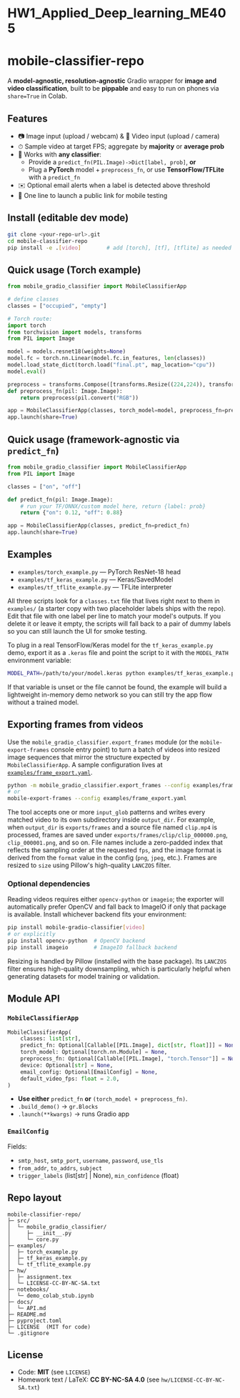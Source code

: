 # HW1_Applied_Deep_learning_ME405

# mobile-classifier-repo

A **model-agnostic, resolution-agnostic** Gradio wrapper for **image and video classification**, built to be **pippable** and easy to run on phones via `share=True` in Colab.

## Features
- 📷 Image input (upload / webcam) & 🎥 Video input (upload / camera)
- ⏱ Sample video at target FPS; aggregate by **majority** or **average prob**
- 🔌 Works with **any classifier**:
  - Provide a `predict_fn(PIL.Image)->Dict[label, prob]`, **or**
  - Plug a **PyTorch** model + `preprocess_fn`, or use **TensorFlow/TFLite** with a `predict_fn`
- ✉️ Optional email alerts when a label is detected above threshold
- 📱 One line to launch a public link for mobile testing

## Install (editable dev mode)
```bash
git clone <your-repo-url>.git
cd mobile-classifier-repo
pip install -e .[video]        # add [torch], [tf], [tflite] as needed
```

## Quick usage (Torch example)
```python
from mobile_gradio_classifier import MobileClassifierApp

# define classes
classes = ["occupied", "empty"]

# Torch route:
import torch
from torchvision import models, transforms
from PIL import Image

model = models.resnet18(weights=None)
model.fc = torch.nn.Linear(model.fc.in_features, len(classes))
model.load_state_dict(torch.load("final.pt", map_location="cpu"))
model.eval()

preprocess = transforms.Compose([transforms.Resize((224,224)), transforms.ToTensor()])
def preprocess_fn(pil: Image.Image):
    return preprocess(pil.convert("RGB"))

app = MobileClassifierApp(classes, torch_model=model, preprocess_fn=preprocess_fn)
app.launch(share=True)
```

## Quick usage (framework-agnostic via `predict_fn`)
```python
from mobile_gradio_classifier import MobileClassifierApp
from PIL import Image

classes = ["on", "off"]

def predict_fn(pil: Image.Image):
    # run your TF/ONNX/custom model here, return {label: prob}
    return {"on": 0.12, "off": 0.88}

app = MobileClassifierApp(classes, predict_fn=predict_fn)
app.launch(share=True)
```

## Examples
- `examples/torch_example.py` — PyTorch ResNet-18 head
- `examples/tf_keras_example.py` — Keras/SavedModel
- `examples/tf_tflite_example.py` — TFLite interpreter

All three scripts look for a `classes.txt` file that lives right next to them in `examples/` (a starter copy with two placeholder labels ships with the repo).
Edit that file with one label per line to match your model's outputs. If you delete it or leave it empty, the scripts will fall back to a pair of dummy labels so you can still launch the UI for smoke testing.

To plug in a real TensorFlow/Keras model for the `tf_keras_example.py` demo, export it as a `.keras` file and point the script to it with the `MODEL_PATH` environment variable:

```bash
MODEL_PATH=/path/to/your/model.keras python examples/tf_keras_example.py
```
If that variable is unset or the file cannot be found, the example will build a lightweight in-memory demo network so you can still try the app flow without a trained model.

## Exporting frames from videos

Use the `mobile_gradio_classifier.export_frames` module (or the `mobile-export-frames` console entry point) to turn a batch of videos into resized image sequences that mirror the structure expected by `MobileClassifierApp`. A sample configuration lives at [`examples/frame_export.yaml`](examples/frame_export.yaml).

```bash
python -m mobile_gradio_classifier.export_frames --config examples/frame_export.yaml
# or
mobile-export-frames --config examples/frame_export.yaml
```

The tool accepts one or more `input_glob` patterns and writes every matched video to its own subdirectory inside `output_dir`. For example, when `output_dir` is `exports/frames` and a source file named `clip.mp4` is processed, frames are saved under `exports/frames/clip/clip_000000.png`, `clip_000001.png`, and so on. File names include a zero-padded index that reflects the sampling order at the requested `fps`, and the image format is derived from the `format` value in the config (`png`, `jpeg`, etc.). Frames are resized to `size` using Pillow's high-quality `LANCZOS` filter.

### Optional dependencies

Reading videos requires either `opencv-python` or `imageio`; the exporter will automatically prefer OpenCV and fall back to ImageIO if only that package is available. Install whichever backend fits your environment:

```bash
pip install mobile-gradio-classifier[video]
# or explicitly
pip install opencv-python  # OpenCV backend
pip install imageio        # ImageIO fallback backend
```

Resizing is handled by Pillow (installed with the base package). Its `LANCZOS` filter ensures high-quality downsampling, which is particularly helpful when generating datasets for model training or validation.

## Module API

### `MobileClassifierApp`
```python
MobileClassifierApp(
    classes: list[str],
    predict_fn: Optional[Callable[[PIL.Image], dict[str, float]]] = None,
    torch_model: Optional[torch.nn.Module] = None,
    preprocess_fn: Optional[Callable[[PIL.Image], "torch.Tensor"]] = None,
    device: Optional[str] = None,
    email_config: Optional[EmailConfig] = None,
    default_video_fps: float = 2.0,
)
```
- **Use either** `predict_fn` **or** `(torch_model + preprocess_fn)`.
- `.build_demo()` -> `gr.Blocks`
- `.launch(**kwargs)` -> runs Gradio app

### `EmailConfig`
Fields:
- `smtp_host`, `smtp_port`, `username`, `password`, `use_tls`
- `from_addr`, `to_addrs`, `subject`
- `trigger_labels` (list[str] | None), `min_confidence` (float)

## Repo layout
```
mobile-classifier-repo/
├─ src/
│  └─ mobile_gradio_classifier/
│     ├─ __init__.py
│     └─ core.py
├─ examples/
│  ├─ torch_example.py
│  ├─ tf_keras_example.py
│  └─ tf_tflite_example.py
├─ hw/
│  ├─ assignment.tex
│  └─ LICENSE-CC-BY-NC-SA.txt
├─ notebooks/
│  └─ demo_colab_stub.ipynb
├─ docs/
│  └─ API.md
├─ README.md
├─ pyproject.toml
├─ LICENSE  (MIT for code)
└─ .gitignore
```

## License
- Code: **MIT** (see `LICENSE`)
- Homework text / LaTeX: **CC BY-NC-SA 4.0** (see `hw/LICENSE-CC-BY-NC-SA.txt`)
